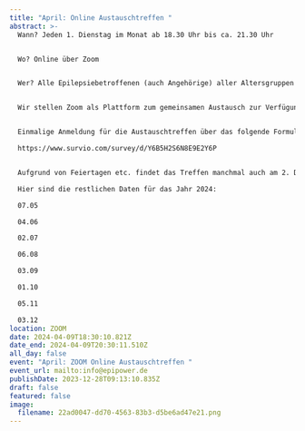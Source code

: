 ```yaml
---
title: "April: Online Austauschtreffen "
abstract: >-
  Wann? Jeden 1. Dienstag im Monat ab 18.30 Uhr bis ca. 21.30 Uhr 


  Wo? Online über Zoom


  Wer? Alle Epilepsiebetroffenen (auch Angehörige) aller Altersgruppen


  Wir stellen Zoom als Plattform zum gemeinsamen Austausch zur Verfügung. Die Teilnehmer können in themenspezifische Breakoutsessions, um über alle verschiedenen Themen rund um Epilepsie, aber auch Privates zu diskutieren. Wir haben eine sehr lockere Atmosphäre und jeder kann kommen und gehen, wie es persönlich am angenehmsten ist.


  Einmalige Anmeldung für die Austauschtreffen über das folgende Formular:

  https://www.survio.com/survey/d/Y6B5H2S6N8E9E2Y6P 


  Aufgrund von Feiertagen etc. findet das Treffen manchmal auch am 2. Dienstag statt. 

  Hier sind die restlichen Daten für das Jahr 2024:

  07.05

  04.06

  02.07

  06.08

  03.09

  01.10

  05.11

  03.12
location: ZOOM
date: 2024-04-09T18:30:10.821Z
date_end: 2024-04-09T20:30:11.510Z
all_day: false
event: "April: ZOOM Online Austauschtreffen "
event_url: mailto:info@epipower.de
publishDate: 2023-12-28T09:13:10.835Z
draft: false
featured: false
image:
  filename: 22ad0047-dd70-4563-83b3-d5be6ad47e21.png
---
```

